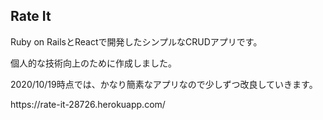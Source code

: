 ## Rate It
<p>Ruby on RailsとReactで開発したシンプルなCRUDアプリです。</p>
<p>個人的な技術向上のために作成しました。</p>
<p>2020/10/19時点では、かなり簡素なアプリなので少しずつ改良していきます。</p>
<p>https://rate-it-28726.herokuapp.com/</p>